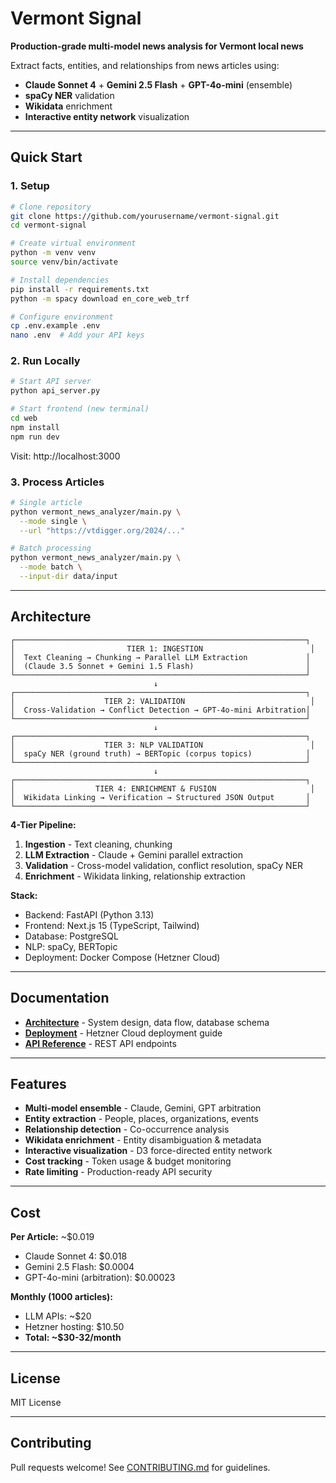 # Vermont Signal

**Production-grade multi-model news analysis for Vermont local news**

Extract facts, entities, and relationships from news articles using:
- **Claude Sonnet 4** + **Gemini 2.5 Flash** + **GPT-4o-mini** (ensemble)
- **spaCy NER** validation
- **Wikidata** enrichment
- **Interactive entity network** visualization

---

## Quick Start

### 1. Setup

```bash
# Clone repository
git clone https://github.com/yourusername/vermont-signal.git
cd vermont-signal

# Create virtual environment
python -m venv venv
source venv/bin/activate

# Install dependencies
pip install -r requirements.txt
python -m spacy download en_core_web_trf

# Configure environment
cp .env.example .env
nano .env  # Add your API keys
```

### 2. Run Locally

```bash
# Start API server
python api_server.py

# Start frontend (new terminal)
cd web
npm install
npm run dev
```

Visit: http://localhost:3000

### 3. Process Articles

```bash
# Single article
python vermont_news_analyzer/main.py \
  --mode single \
  --url "https://vtdigger.org/2024/..."

# Batch processing
python vermont_news_analyzer/main.py \
  --mode batch \
  --input-dir data/input
```

---

## Architecture

```
┌─────────────────────────────────────────────────────────────────┐
│                         TIER 1: INGESTION                        │
│  Text Cleaning → Chunking → Parallel LLM Extraction             │
│  (Claude 3.5 Sonnet + Gemini 1.5 Flash)                         │
└─────────────────────────────────────────────────────────────────┘
                                ↓
┌─────────────────────────────────────────────────────────────────┐
│                    TIER 2: VALIDATION                            │
│  Cross-Validation → Conflict Detection → GPT-4o-mini Arbitration│
└─────────────────────────────────────────────────────────────────┘
                                ↓
┌─────────────────────────────────────────────────────────────────┐
│                    TIER 3: NLP VALIDATION                        │
│  spaCy NER (ground truth) → BERTopic (corpus topics)            │
└─────────────────────────────────────────────────────────────────┘
                                ↓
┌─────────────────────────────────────────────────────────────────┐
│                  TIER 4: ENRICHMENT & FUSION                     │
│  Wikidata Linking → Verification → Structured JSON Output       │
└─────────────────────────────────────────────────────────────────┘
```

**4-Tier Pipeline:**
1. **Ingestion** - Text cleaning, chunking
2. **LLM Extraction** - Claude + Gemini parallel extraction
3. **Validation** - Cross-model validation, conflict resolution, spaCy NER
4. **Enrichment** - Wikidata linking, relationship extraction

**Stack:**
- Backend: FastAPI (Python 3.13)
- Frontend: Next.js 15 (TypeScript, Tailwind)
- Database: PostgreSQL
- NLP: spaCy, BERTopic
- Deployment: Docker Compose (Hetzner Cloud)

---

## Documentation

- **[Architecture](docs/architecture.md)** - System design, data flow, database schema
- **[Deployment](docs/deployment.md)** - Hetzner Cloud deployment guide
- **[API Reference](api_server.py)** - REST API endpoints

---

## Features

- **Multi-model ensemble** - Claude, Gemini, GPT arbitration
- **Entity extraction** - People, places, organizations, events
- **Relationship detection** - Co-occurrence analysis
- **Wikidata enrichment** - Entity disambiguation & metadata
- **Interactive visualization** - D3 force-directed entity network
- **Cost tracking** - Token usage & budget monitoring
- **Rate limiting** - Production-ready API security

---

## Cost

**Per Article:** ~$0.019
- Claude Sonnet 4: $0.018
- Gemini 2.5 Flash: $0.0004
- GPT-4o-mini (arbitration): $0.00023

**Monthly (1000 articles):**
- LLM APIs: ~$20
- Hetzner hosting: $10.50
- **Total: ~$30-32/month**

---

## License

MIT License

---

## Contributing

Pull requests welcome! See [CONTRIBUTING.md](CONTRIBUTING.md) for guidelines.
